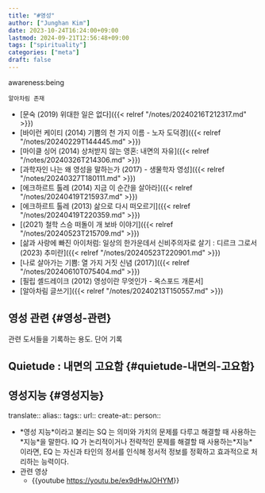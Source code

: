 ```yaml
---
title: "#영성"
author: ["Junghan Kim"]
date: 2023-10-24T16:24:00+09:00
lastmod: 2024-09-21T12:56:48+09:00
tags: ["spirituality"]
categories: ["meta"]
draft: false
---
```


awareness:being

```text
알아차림 존재
```

-   [문숙 (2019) 위대한 일은 없다]({{< relref "/notes/20240216T212317.md" >}})
-   [바이런 케이티 (2014) 기쁨의 천 가지 이름 - 노자 도덕경]({{< relref "/notes/20240229T144445.md" >}})
-   [마이클 싱어 (2014) 상처받지 않는 영혼: 내면의 자유]({{< relref "/notes/20240326T214306.md" >}})
-   [과학자인 나는 왜 영성을 말하는가 (2017) - 생물학자 영성]({{< relref "/notes/20240327T180111.md" >}})
-   [에크하르트 톨레 (2014) 지금 이 순간을 살아라]({{< relref "/notes/20240419T215937.md" >}})
-   [에크하르트 톨레 (2013) 삶으로 다시 떠오르기]({{< relref "/notes/20240419T220359.md" >}})
-   [(2021) 철학 스승 떠돌이 개 보바 이야기]({{< relref "/notes/20240523T215709.md" >}})
-   [삶과 사랑에 빠진 아이처럼: 일상의 한가운데서 신비주의자로 살기 : 디르크 그로서 (2023) 추미란]({{< relref "/notes/20240523T220901.md" >}})
-   [나로 살아가는 기쁨: 열 가지 거짓 신념 (2017)]({{< relref "/notes/20240610T075404.md" >}})
-   [필립 셸드레이크 (2012) 영성이란 무엇인가 - 옥스포드 개론서]
-   [알아차림 글쓰기]({{< relref "/notes/20240213T150557.md" >}})


## 영성 관련 {#영성-관련}



관련 도서들을 기록하는 용도. 단어 기록


## Quietude : 내면의 고요함 {#quietude-내면의-고요함}


## 영성지능 {#영성지능}

translate:: alias:: tags:: url:: create-at:: person::

-   \*영성 지능\*이라고 불리는 SQ 는 의미와 가치의 문제를 다루고 해결할 때 사용하는\*지능\*을 말한다. IQ 가 논리적이거나 전략적인 문제를 해결할 때 사용하는\*지능\*이라면, EQ 는 자신과 타인의 정서를 인식해 정서적 정보를 정확하고 효과적으로 처리하는 능력이다.
-   관련 영상
    -   {{youtube <https://youtu.be/ex9dHwJOHYM>}}
